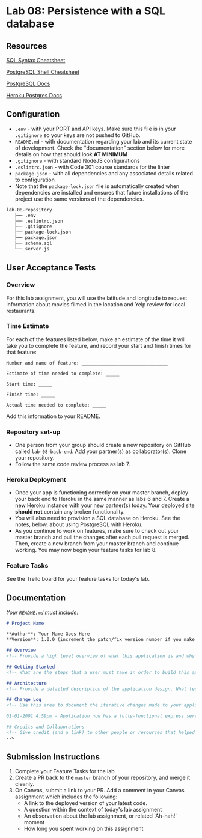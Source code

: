 # Lab 08: Persistence with a SQL database

## Resources

[SQL Syntax Cheatsheet](../cheatsheets/sql)

[PostgreSQL Shell Cheatsheet](../cheatsheets/postgres-shell)

[PostgreSQL Docs](https://www.postgresql.org/docs/)

[Heroku Postgres Docs](https://devcenter.heroku.com/articles/heroku-postgresql)

## Configuration

- `.env` - with your PORT and API keys. Make sure this file is in your `.gitignore` so your keys are not pushed to GitHub.
- `README.md` - with documentation regarding your lab and its current state of development. Check the "documentation" section below for more details on how that should look **AT MINIMUM**
- `.gitignore` - with standard NodeJS configurations
- `.eslintrc.json` - with Code 301 course standards for the linter
- `package.json` - with all dependencies and any associated details related to configuration
- Note that the `package-lock.json` file is automatically created when dependencies are installed and ensures that future installations of the project use the same versions of the dependencies.

```sh
lab-08-repository
   ├── .env
   ├── .eslintrc.json
   ├── .gitignore
   ├── package-lock.json
   ├── package.json
   ├── schema.sql
   └── server.js
```

## User Acceptance Tests

### Overview

For this lab assignment, you will use the latitude and longitude to request information about movies filmed in the location and Yelp review for local restaurants.

### Time Estimate

For each of the features listed below, make an estimate of the time it will take you to complete the feature, and record your start and finish times for that feature:

```
Number and name of feature: ________________________________

Estimate of time needed to complete: _____

Start time: _____

Finish time: _____

Actual time needed to complete: _____
```

Add this information to your README.

### Repository set-up

- One person from your group should create a new repository on GitHub called `lab-08-back-end`. Add your partner(s) as collaborator(s). Clone your repository.
- Follow the same code review process as lab 7.

### Heroku Deployment

- Once your app is functioning correctly on your master branch, deploy your back end to Heroku in the same manner as labs 6 and 7. Create a new Heroku instance with your new partner(s) today. Your deployed site **should not** contain any broken functionality. 
- You will also need to provision a SQL database on Heroku. See the notes, below, about using PostgreSQL with Heroku.
- As you continue to work on features, make sure to check out your master branch and pull the changes after each pull request is merged. Then, create a new branch from your master branch and continue working. You may now begin your feature tasks for lab 8.

### Feature Tasks

See the Trello board for your feature tasks for today's lab.

## Documentation

_Your `README.md` must include:_

```md
# Project Name

**Author**: Your Name Goes Here
**Version**: 1.0.0 (increment the patch/fix version number if you make more commits past your first submission)

## Overview
<!-- Provide a high level overview of what this application is and why you are building it, beyond the fact that it's an assignment for this class. (i.e. What's your problem domain?) -->

## Getting Started
<!-- What are the steps that a user must take in order to build this app on their own machine and get it running? -->

## Architecture
<!-- Provide a detailed description of the application design. What technologies (languages, libraries, etc) you're using, and any other relevant design information. -->

## Change Log
<!-- Use this area to document the iterative changes made to your application as each feature is successfully implemented. Use time stamps. Here's an examples:

01-01-2001 4:59pm - Application now has a fully-functional express server, with a GET route for the location resource.

## Credits and Collaborations
<!-- Give credit (and a link) to other people or resources that helped you build this application. -->
-->
```

## Submission Instructions

1. Complete your Feature Tasks for the lab
1. Create a PR back to the `master` branch of your repository, and merge it cleanly.
1. On Canvas, submit a link to your PR. Add a comment in your Canvas assignment which includes the following:
    - A link to the deployed version of your latest code.
    - A question within the context of today's lab assignment
    - An observation about the lab assignment, or related 'Ah-hah!' moment
    - How long you spent working on this assignment
